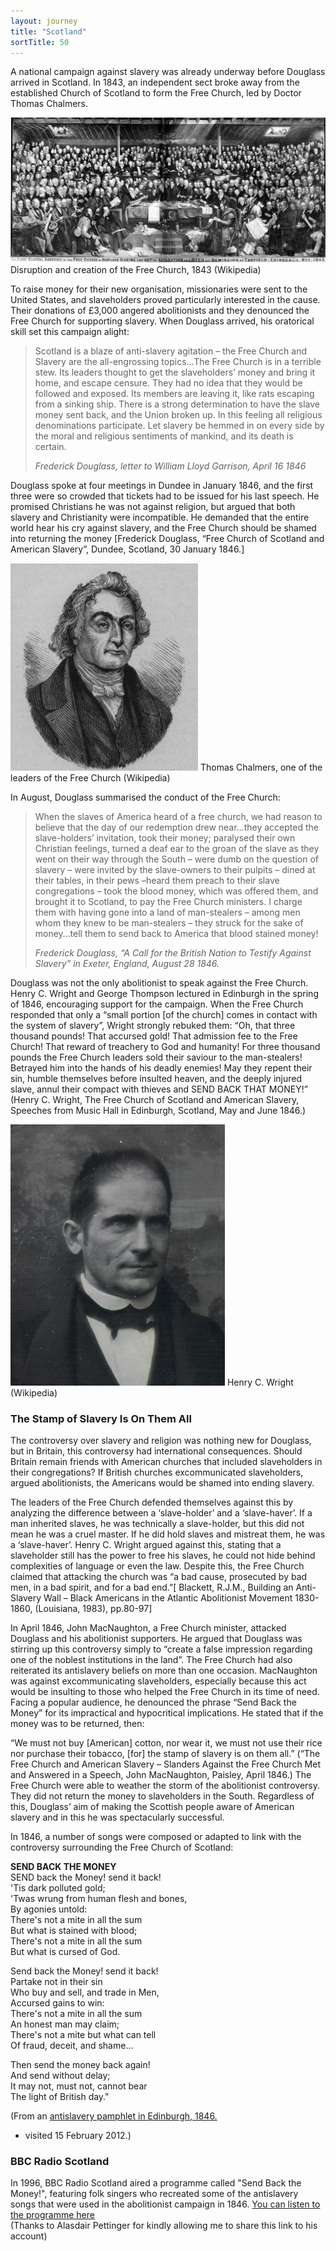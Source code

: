 ```yaml
---
layout: journey
title: "Scotland"
sortTitle: 50
---
```


A national campaign against slavery was already underway before Douglass arrived in Scotland. In 1843, an independent sect broke away from the established Church of Scotland to form the Free Church, led by Doctor Thomas Chalmers.

![Picture of Creating the Free Church of Scotland](/img/FreeChurch.jpg)
<span class="caption text-muted">Disruption and creation of the Free Church, 1843 (Wikipedia)</span>

To raise money for their new organisation, missionaries were sent to the United States, and slaveholders proved particularly interested in the cause. Their donations of £3,000 angered abolitionists and they denounced the Free Church for supporting slavery. When Douglass arrived, his oratorical skill set this campaign alight:

> Scotland is a blaze of anti-slavery agitation – the Free Church and Slavery are the all-engrossing topics…The Free Church is in a terrible stew. Its leaders thought to get the slaveholders’ money and bring it home, and escape censure. They had no idea that they would be followed and exposed. Its members are leaving it, like rats escaping from a sinking ship. There is a strong determination to have the slave money sent back, and the Union broken up. In this feeling all religious denominations participate. Let slavery be hemmed in on every side by the moral and religious sentiments of mankind, and its death is certain.
> <footer><cite>Frederick Douglass, letter to William Lloyd Garrison, April 16 1846</cite></footer>

Douglass spoke at four meetings in Dundee in January 1846, and the first three were so crowded that tickets had to be issued for his last speech. He promised Christians he was not against religion, but argued that both slavery and Christianity were incompatible. He demanded that the entire world hear his cry against slavery, and the Free Church should be shamed into returning the money [Frederick Douglass, “Free Church of Scotland and American Slavery”, Dundee, Scotland, 30 January 1846.]

![Picture of Thomas Chalmers](/img/ThomasChalmers.jpg)
<span class="caption text-muted">Thomas Chalmers, one of the leaders of the Free Church (Wikipedia)</span>

In August, Douglass summarised the conduct of the Free Church:

>When the slaves of America heard of a free church, we had reason to believe that the day of our redemption drew near…they accepted the slave-holders’ invitation, took their money; paralysed their own Christian feelings, turned a deaf ear to the groan of the slave as they went on their way through the South – were dumb on the question of slavery – were invited by the slave-owners to their pulpits – dined at their tables, in their pews –heard them preach to their slave congregations – took the blood money, which was offered them, and brought it to Scotland, to pay the Free Church ministers. I charge them with having gone into a land of man-stealers – among men whom they knew to be man-stealers – they struck for the sake of money…tell them to send back to America that blood stained money!
> <footer><cite>Frederick Douglass, “A Call for the British Nation to Testify Against Slavery” in Exeter, England, August 28 1846.</cite></footer>

Douglass was not the only abolitionist to speak against the Free Church. Henry C. Wright and George Thompson lectured in Edinburgh in the spring of 1846, encouraging support for the campaign. When the Free Church responded that only a “small portion [of the church] comes in contact with the system of slavery”, Wright strongly rebuked them:
“Oh, that three thousand pounds! That accursed gold! That admission fee to the Free Church! That reward of treachery to God and humanity! For three thousand pounds the Free Church leaders sold their saviour to the man-stealers! Betrayed him into the hands of his deadly enemies! May they repent their sin, humble themselves before insulted heaven, and the deeply injured slave, annul their compact with thieves and SEND BACK THAT MONEY!” (Henry C. Wright, The Free Church of Scotland and American Slavery, Speeches from Music Hall in Edinburgh, Scotland, May and June 1846.)

![Picture of Henry C. Wright](/img/HCW.jpg)
<span class="caption text-muted">Henry C. Wright (Wikipedia)</span>

### The Stamp of Slavery Is On Them All

The controversy over slavery and religion was nothing new for Douglass, but in Britain, this controversy had international consequences. Should Britain remain friends with American churches that included slaveholders in their congregations? If British churches excommunicated slaveholders, argued abolitionists, the Americans would be shamed into ending slavery. 

The leaders of the Free Church defended themselves against this by analyzing the difference between a ‘slave-holder’ and a ‘slave-haver’. If a man inherited slaves, he was technically a slave-holder, but this did not mean he was a cruel master. If he did hold slaves and mistreat them, he was a ‘slave-haver’. Henry C. Wright argued against this, stating that a slaveholder still has the power to free his slaves, he could not hide behind complexities of language or even the law. Despite this, the Free Church claimed that attacking the church was “a bad cause, prosecuted by bad men, in a bad spirit, and for a bad end.”[ Blackett, R.J.M., Building an Anti-Slavery Wall – Black Americans in the Atlantic Abolitionist Movement 1830-1860, (Louisiana, 1983), pp.80-97]

In April 1846, John MacNaughton, a Free Church minister, attacked Douglass and his abolitionist supporters. He argued that Douglass was stirring up this controversy simply to “create a false impression regarding one of the noblest institutions in the land”. The Free Church had also reiterated its antislavery beliefs on more than one occasion. MacNaughton was against excommunicating slaveholders, especially because this act would be insulting to those who helped the Free Church in its time of need. Facing a popular audience, he denounced the phrase “Send Back the Money” for its impractical and hypocritical implications. He stated that if the money was to be returned, then:

“We must not buy [American] cotton, nor wear it, we must not use their rice nor purchase their tobacco, [for] the stamp of slavery is on them all.” (“The Free Church and American Slavery – Slanders Against the Free Church Met and Answered in a Speech, John MacNaughton, Paisley, April 1846.)
The Free Church were able to weather the storm of the abolitionist controversy. They did not return the money to slaveholders in the South. Regardless of this, Douglass’ aim of making the Scottish people aware of American slavery and in this he was spectacularly successful.

In 1846, a number of songs were composed or adapted to link with the controversy surrounding the Free Church of Scotland:

__SEND BACK THE MONEY__  
SEND back the Money! send it back!  
'Tis dark polluted gold;  
'Twas wrung from human flesh and bones,  
By agonies untold:  
There's not a mite in all the sum  
But what is stained with blood;  
There's not a mite in all the sum  
But what is cursed of God.  
 
Send back the Money! send it back!  
Partake not in their sin  
Who buy and sell, and trade in Men,  
Accursed gains to win:  
There's not a mite in all the sum  
An honest man may claim;  
There's not a mite but what can tell  
Of fraud, deceit, and shame…

Then send the money back again!  
And send without delay;  
It may not, must not, cannot bear  
The light of British day."

(From an [antislavery pamphlet in Edinburgh, 1846.](http://www.bulldozia.com/projects/index.php?id=274)
  - visited 15 February 2012.)

### BBC Radio Scotland

In 1996, BBC Radio Scotland aired a programme called "Send Back the Money!", featuring folk singers who recreated some of the antislavery songs that were used in the abolitionist campaign in 1846. [You can listen to the programme here](http://soundcloud.com/90millionfrancs/send-back-the-money)  
(Thanks to Alasdair Pettinger for kindly allowing me to share this link to his account)
